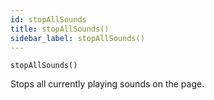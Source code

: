 ```yaml
---
id: stopAllSounds
title: stopAllSounds()
sidebar_label: stopAllSounds()
---
```


`stopAllSounds()`

Stops all currently playing sounds on the page.

